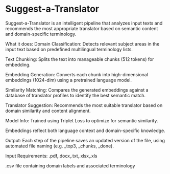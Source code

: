 # Suggest-a-Translator
Suggest-a-Translator is an intelligent pipeline that analyzes input texts and recommends the most appropriate translator based on semantic content and domain-specific terminology.

What it does:
Domain Classification:
Detects relevant subject areas in the input text based on predefined multilingual terminology lists.

Text Chunking:
Splits the text into manageable chunks (512 tokens) for embedding.

Embedding Generation:
Converts each chunk into high-dimensional embeddings (1024-dim) using a pretrained language model.

Similarity Matching:
Compares the generated embeddings against a database of translator profiles to identify the best semantic match.

Translator Suggestion:
Recommends the most suitable translator based on domain similarity and content alignment.

Model Info:
Trained using Triplet Loss to optimize for semantic similarity.

Embeddings reflect both language context and domain-specific knowledge.

Output:
Each step of the pipeline saves an updated version of the file, using automated file naming (e.g. _top3, _chunks, _done).

Input Requirements:
.pdf,.docx,.txt,.xlsx,.xls

.csv file containing domain labels and associated terminology

